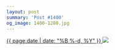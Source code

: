 ```yaml
---
layout: post
summary: 'Post #1400'
og_image: 1400-1280.jpg
---
```


<p>
 <time>
  <a href="/1400">
   {{ page.date | date: "%B %-d, %Y" }}
  </a>
 </time>
 <a href="/1400">
  <img data-taken="6/1/2021" sizes="(min-width: 700px) 50vw, calc(100vw - 2rem)" src="{{ site.assets_url }}/1400-640.jpg" srcset="{{ site.assets_url }}/1400-320.jpg 320w, {{ site.assets_url }}/1400-640.jpg 640w, {{ site.assets_url }}/1400-960.jpg 960w, {{ site.assets_url }}/1400-1280.jpg 1280w"/>
 </a>
</p>
